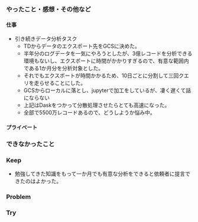 ### やったこと・感想・その他など

#### 仕事

- 引き続きデータ分析タスク
  - TDからデータのエクスポート先をGCSに決めた。
  - 半年分のログデータを一気にやろうとしたが、3億レコードを分析できる環境もないし、エクスポートに時間がかかりすぎるので、有意な範囲内である1か月分を分析対象とした。
  - それでもエクスポートが時間かかるため、10日ごとに分割して三回クエリを走らせることにした。
  - GCSからローカルに落とし、jupyterで加工をしているが、凄く遅くて話にならない
  - 上記はDaskをつかって分散処理させたらとても高速になった。
  - 全部で5500万レコードあるので、どうしようか悩み中。

#### プライベート


### できなかったこと


### Keep

- 勉強してきた知識をもって一か月でも有意な分析をできると依頼者に提言できたのはよかった。


### Problem 


### Try

